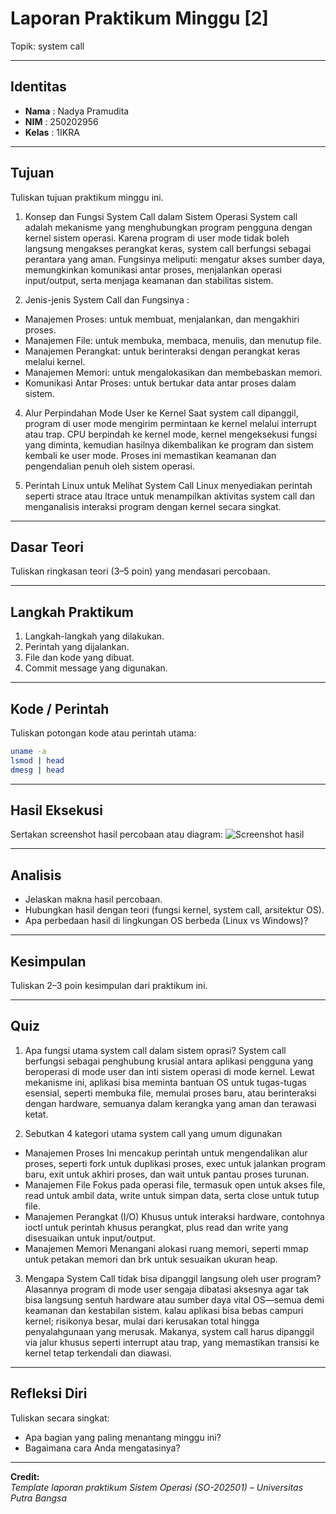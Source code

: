 
# Laporan Praktikum Minggu [2]
Topik: system call

---

## Identitas
- **Nama**  : Nadya Pramudita
- **NIM**   : 250202956
- **Kelas** : 1IKRA

---

## Tujuan
Tuliskan tujuan praktikum minggu ini.  

1. Konsep dan Fungsi System Call dalam Sistem Operasi
System call adalah mekanisme yang menghubungkan program pengguna dengan kernel sistem operasi. Karena program di user mode tidak boleh langsung mengakses perangkat keras, system call berfungsi sebagai perantara yang aman.
Fungsinya meliputi: mengatur akses sumber daya, memungkinkan komunikasi antar proses, menjalankan operasi input/output, serta menjaga keamanan dan stabilitas sistem.

2. Jenis-jenis System Call dan Fungsinya :
- Manajemen Proses: untuk membuat, menjalankan, dan mengakhiri proses.
- Manajemen File: untuk membuka, membaca, menulis, dan menutup file.
- Manajemen Perangkat: untuk berinteraksi dengan perangkat keras melalui kernel.
- Manajemen Memori: untuk mengalokasikan dan membebaskan memori.
- Komunikasi Antar Proses: untuk bertukar data antar proses dalam sistem.

4. Alur Perpindahan Mode User ke Kernel
Saat system call dipanggil, program di user mode mengirim permintaan ke kernel melalui interrupt atau trap. CPU berpindah ke kernel mode, kernel mengeksekusi fungsi yang diminta, kemudian hasilnya dikembalikan ke program dan sistem kembali ke user mode.
Proses ini memastikan keamanan dan pengendalian penuh oleh sistem operasi.

5. Perintah Linux untuk Melihat System Call
Linux menyediakan perintah seperti strace atau ltrace untuk menampilkan aktivitas system call dan menganalisis interaksi program dengan kernel secara singkat.


---

## Dasar Teori
Tuliskan ringkasan teori (3–5 poin) yang mendasari percobaan.

---

## Langkah Praktikum
1. Langkah-langkah yang dilakukan.  
2. Perintah yang dijalankan.  
3. File dan kode yang dibuat.  
4. Commit message yang digunakan.

---

## Kode / Perintah
Tuliskan potongan kode atau perintah utama:
```bash
uname -a
lsmod | head
dmesg | head
```

---

## Hasil Eksekusi
Sertakan screenshot hasil percobaan atau diagram:
![Screenshot hasil](screenshots/example.png)

---

## Analisis
- Jelaskan makna hasil percobaan.  
- Hubungkan hasil dengan teori (fungsi kernel, system call, arsitektur OS).  
- Apa perbedaan hasil di lingkungan OS berbeda (Linux vs Windows)?  

---

## Kesimpulan
Tuliskan 2–3 poin kesimpulan dari praktikum ini.

---

## Quiz
1. Apa fungsi utama system call dalam sistem oprasi?
   System call berfungsi sebagai penghubung krusial antara aplikasi pengguna yang beroperasi di mode user dan inti sistem operasi di mode kernel. Lewat mekanisme ini, aplikasi bisa meminta bantuan OS untuk tugas-tugas esensial, seperti membuka file, memulai proses baru, atau berinteraksi dengan hardware, semuanya dalam kerangka yang aman dan terawasi ketat.

2. Sebutkan 4 kategori utama system call yang umum digunakan
- Manajemen Proses
Ini mencakup perintah untuk mengendalikan alur proses, seperti fork untuk duplikasi proses, exec untuk jalankan program baru, exit untuk akhiri proses, dan wait untuk pantau proses turunan.
- Manajemen File
Fokus pada operasi file, termasuk open untuk akses file, read untuk ambil data, write untuk simpan data, serta close untuk tutup file.
- Manajemen Perangkat (I/O)
Khusus untuk interaksi hardware, contohnya ioctl untuk perintah khusus perangkat, plus read dan write yang disesuaikan untuk input/output.
- Manajemen Memori
Menangani alokasi ruang memori, seperti mmap untuk petakan memori dan brk untuk sesuaikan ukuran heap.
  
3. Mengapa System Call tidak bisa dipanggil langsung oleh user program?
   Alasannya program di mode user sengaja dibatasi aksesnya agar tak bisa langsung sentuh hardware atau sumber daya vital OS—semua demi keamanan dan kestabilan sistem. kalau aplikasi bisa bebas campuri kernel; risikonya besar, mulai dari kerusakan total hingga penyalahgunaan yang merusak. Makanya, system call harus dipanggil via jalur khusus seperti interrupt atau trap, yang memastikan transisi ke kernel tetap terkendali dan diawasi. 

---

## Refleksi Diri
Tuliskan secara singkat:
- Apa bagian yang paling menantang minggu ini?  
- Bagaimana cara Anda mengatasinya?  

---

**Credit:**  
_Template laporan praktikum Sistem Operasi (SO-202501) – Universitas Putra Bangsa_
